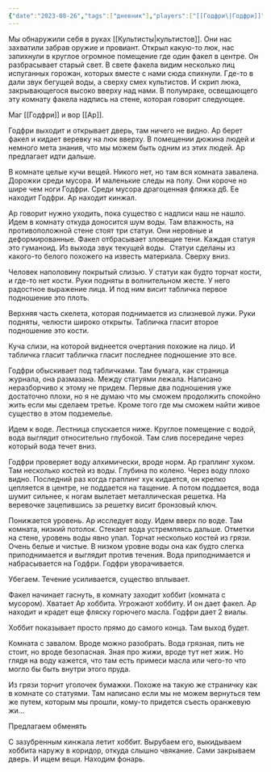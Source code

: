 ```yaml
---
{"date":"2023-08-26","tags":["дневник"],"players":["[[Годфри\|Годфри]]","[[Ар\|Ар]]"],"campaign":"GG Dungeon","metadated":true,"dg-publish":true,"previous-session":"[[10 августа 2023]]","next-session":"[[28 сентября 2023]]","permalink":"/26-avgusta-2023/","dgPassFrontmatter":true}
---
```



Мы обнаружили себя в руках [[Культисты\|культистов]]. Они нас захватили забрав оружие и провиант. Открыл какую-то люк, нас запихнули в круглое огромное помещение где один факел в центре. Он разбрасывает старый свет. В свете факела видим несколько лиц испуганных горожан, которых вместе с нами сюда спихнули. Где-то в дали звук бегущей воды, а сверху смех культистов. И скрип люка, закрывающегося высоко вверху над нами. В полумраке, освещающего эту комнату факела надпись на стене, которая говорит следующее.

Маг [[Годфри]] и вор [[Ар]].

Годфри выходит и открывает дверь, там ничего не видно. Ар берет факел и кидает веревку на люк вверху. В помещении дюжина людей и немного мета знания, что мы можем быть одним из этих людей. Ар предлагает идти дальше.

В комнате целые кучи вещей. Никого нет, но там вся комната завалена. Дорожки среди мусора. И маленькие следы на полу. Они короче но шире чем ноги Годфри. Среди мусора драгоценная фляжка д6. Ее находит Годфри. Ар находит кинжал.

Ар говорит нужно уходить, пока существо с надписи наш не нашло. Идем в комнату откуда доносится шум воды. Там влажность, на противоположной стене стоят три статуи. Они неровные и деформированные. Факел отбрасывает зловещие тени. Каждая статуя это гуманоид. Из выхода звук текущей воды.  Статуи сделаны из какого-то белого похожего на известь материала. Сверху вниз.

Человек наполовину покрытый слизью. У статуи как будто торчат кости, и где-то нет кости. Руки подняты в волнительном жесте. У него радостное выражение лица. И под ним висит табличка первое подношение это плоть.

Верхняя часть скелета, которая поднимается из слизневой лужи. Руки подняты, челюсти широко открыты. Табличка гласит второе подношение это кости.

Куча слизи, на которой виднеется очертания похожие на лицо. И табличка гласит табличка гласит последнее подношение это все.

Годфри обыскивает под табличками. Там бумага, как страница журнала, она размазана. Между статуями лежала. Написано неразборчиво к этому не придем. Первые два подношения уже достаточно плохи, но я не думаю что мы сможем продолжить спокойно жить если мы сделаем третье. Кроме того где мы сможем найти живое существо в этом подземелье.

Идем к воде. Лестница спускается ниже. Круглое помещение с водой, вода выглядит относительно глубокой. Там слив посередине через который вода течет вниз.

Годфри проверяет воду алхимически, вроде норм. Ар граплинг хуком. Там несколько костей из воды. Глубина по колено. Через воду плохо видно. Последний раз когда граплинг хук кидается, он крепко цепляется в центре, не поддается на тащение. А потом поддается, вода шумит сильнее, к ногам вылетает металлическая решетка. На веревочке зацепившись за решетку висит бронзовый ключ.

Понижается уровень. Ар исследует воду. Идем вверх по воде. Там комната, низкий потолок. Стекает вода устремляясь дальше. Отметки на стене, уровень воды явно упал. Торчат несколько костей из грязи. Очень белые и чистые. В низком уровне воды она как будто слегка приподнимается и выглядит против течения. Вода приподнимается и набрасывается на Годфри. Годфри уворачивается.

Убегаем. Течение усиливается, существо вплывает.

Факел начинает гаснуть, в комнату заходит хоббит (комната с мусором). Хватает Ар хоббита. Угрожают хоббиту. И он дает факел. Ар находит и крадет еще фляску горючего масла. Годфри дает 2 виалы.

Хоббит показывает просто прямо до самого конца. Там выход будет.

Комната с завалом. Вроде можно разобрать. Вода грязная, пить не стоит, но вроде безопасная. Зная про жижи, вроде тут нет жиж. Но глядя на воду кажется, что там есть примеси масла или чего-то что могло бы быть внутри этого пруда.

Из грязи торчит уголочек бумажки. Похоже на такую же страничку как в комнате со статуями. Там написано если мы не можем вернуться тем же путем, которым мы прошли, кому-то придется съесть оранжевую жи...

Предлагаем обменять

С зазубренным кинжала летит хоббит. Вырубаем его, выкидываем хоббита наружу в коридор, откуда слышно чвякание. Сами закрываем дверь. И ищем вещи. Находим фонарь.
